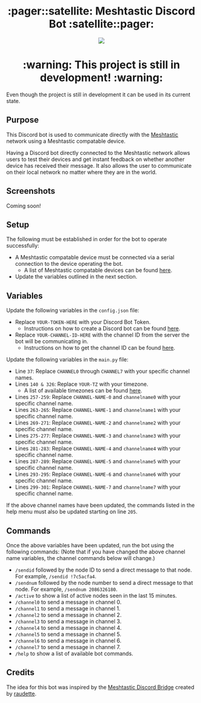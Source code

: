 <h1 align="center">:pager::satellite: Meshtastic Discord Bot :satellite::pager:</h1>

<p align="center">
  <img src="https://i.imgur.com/V9HLS0E.jpeg">
</p>

<h1 align="center">:warning: This project is still in development! :warning:</h1>
Even though the project is still in development it can be used in its current state.

## Purpose
This Discord bot is used to communicate directly with the [Meshtastic](https://meshtastic.org/) network using a Meshtastic compatable device.

Having a Discord bot directly connected to the Meshtastic network allows users to test their devices and get instant feedback on whether another device has received their message.
It also allows the user to communicate on their local network no matter where they are in the world.

## Screenshots
Coming soon!

## Setup
The following must be established in order for the bot to operate successfully:
- A Meshtastic compatable device must be connected via a serial connection to the device operating the bot.
  - A list of Meshtastic compatable devices can be found [here](https://meshtastic.org/docs/hardware/devices/).
- Update the variables outlined in the next section.

## Variables
Update the following variables in the `config.json` file:
- Replace `YOUR-TOKEN-HERE` with your Discord Bot Token.
  - Instructions on how to create a Discord bot can be found [here](https://discordpy.readthedocs.io/en/stable/discord.html).
- Replace `YOUR-CHANNEL-ID-HERE` with the channel ID from the server the bot will be communicating in.
  - Instructions on how to get the channel ID can be found [here](https://support.discord.com/hc/en-us/articles/206346498-Where-can-I-find-my-User-Server-Message-ID).

Update the following variables in the `main.py` file:
- Line `37`: Replace `CHANNEL0` through `CHANNEL7` with your specific channel names.
- Lines `140 & 326`: Replace `YOUR-TZ` with your timezone.
  - A list of available timezones can be found [here](https://gist.github.com/heyalexej/8bf688fd67d7199be4a1682b3eec7568).
- Lines `257-259`: Replace `CHANNEL-NAME-0` and `channelname0` with your specific channel name.
- Lines `263-265`: Replace `CHANNEL-NAME-1` and `channelname1` with your specific channel name.
- Lines `269-271`: Replace `CHANNEL-NAME-2` and `channelname2` with your specific channel name.
- Lines `275-277`: Replace `CHANNEL-NAME-3` and `channelname3` with your specific channel name.
- Lines `281-283`: Replace `CHANNEL-NAME-4` and `channelname4` with your specific channel name.
- Lines `287-289`: Replace `CHANNEL-NAME-5` and `channelname5` with your specific channel name.
- Lines `293-295`: Replace `CHANNEL-NAME-6` and `channelname6` with your specific channel name.
- Lines `299-301`: Replace `CHANNEL-NAME-7` and `channelname7` with your specific channel name.

If the above channel names have been updated, the commands listed in the help menu must also be updated starting on line `205`.

## Commands
Once the above variables have been updated, run the bot using the following commands:
(Note that if you have changed the above channel name variables, the channel commands below will change.)
- `/sendid` followed by the node ID to send a direct message to that node. For example, `/sendid !7c5acfa4`.
- `/sendnum` followed by the node number to send a direct message to that node. For example, `/sendnum 2086326180`.
- `/active` to show a list of active nodes seen in the last 15 minutes.
- `/channel0` to send a message in channel 0.
- `/channel1` to send a message in channel 1.
- `/channel2` to send a message in channel 2.
- `/channel3` to send a message in channel 3.
- `/channel4` to send a message in channel 4.
- `/channel5` to send a message in channel 5.
- `/channel6` to send a message in channel 6.
- `/channel7` to send a message in channel 7.
- `/help` to show a list of available bot commands.

## Credits
The idea for this bot was inspired by the [Meshtastic Discord Bridge](https://github.com/raudette/meshtastic_discord_bridge) created by [raudette](https://github.com/raudette).
